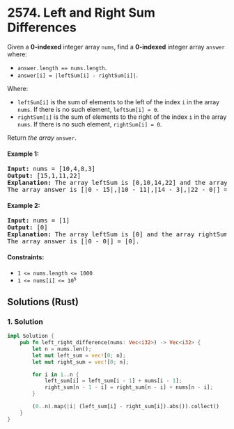 # 2574. Left and Right Sum Differences
Given a **0-indexed** integer array `nums`, find a **0-indexed** integer array `answer` where:

* `answer.length == nums.length`.
* `answer[i] = |leftSum[i] - rightSum[i]|`.

Where:

* `leftSum[i]` is the sum of elements to the left of the index `i` in the array `nums`. If there is no such element, `leftSum[i] = 0`.
* `rightSum[i]` is the sum of elements to the right of the index `i` in the array `nums`. If there is no such element, `rightSum[i] = 0`.

Return *the array* `answer`.

#### Example 1:
<pre>
<strong>Input:</strong> nums = [10,4,8,3]
<strong>Output:</strong> [15,1,11,22]
<strong>Explanation:</strong> The array leftSum is [0,10,14,22] and the array rightSum is [15,11,3,0].
The array answer is [|0 - 15|,|10 - 11|,|14 - 3|,|22 - 0|] = [15,1,11,22].
</pre>

#### Example 2:
<pre>
<strong>Input:</strong> nums = [1]
<strong>Output:</strong> [0]
<strong>Explanation:</strong> The array leftSum is [0] and the array rightSum is [0].
The array answer is [|0 - 0|] = [0].
</pre>

#### Constraints:
* `1 <= nums.length <= 1000`
* <code>1 <= nums[i] <= 10<sup>5</sup></code>

## Solutions (Rust)

### 1. Solution
```Rust
impl Solution {
    pub fn left_right_difference(nums: Vec<i32>) -> Vec<i32> {
        let n = nums.len();
        let mut left_sum = vec![0; n];
        let mut right_sum = vec![0; n];

        for i in 1..n {
            left_sum[i] = left_sum[i - 1] + nums[i - 1];
            right_sum[n - 1 - i] = right_sum[n - i] + nums[n - i];
        }

        (0..n).map(|i| (left_sum[i] - right_sum[i]).abs()).collect()
    }
}
```
